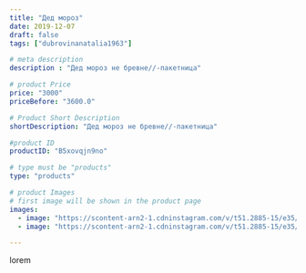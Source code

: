 ```yaml
---
title: "Дед мороз"
date: 2019-12-07
draft: false
tags: ["dubrovinanatalia1963"]

# meta description
description : "Дед мороз не бревне//-пакетница"

# product Price
price: "3000"
priceBefore: "3600.0"

# Product Short Description
shortDescription: "Дед мороз не бревне//-пакетница"

#product ID
productID: "B5xovqjn9no"

# type must be "products"
type: "products"

# product Images
# first image will be shown in the product page
images:
  - image: "https://scontent-arn2-1.cdninstagram.com/v/t51.2885-15/e35/74665251_2487494578160371_7985119953929522534_n.jpg?se=7&tp=1&_nc_ht=scontent-arn2-1.cdninstagram.com&_nc_cat=107&_nc_ohc=1-uPThDeVd0AX82MEaU&oh=ab199d5bd6ffb65664f3f7ede501917c&oe=606B53E7&ig_cache_key=MjE5MzcxMzY4OTM1ODI3MjQzOA%3D%3D.2"
  - image: "https://scontent-arn2-1.cdninstagram.com/v/t51.2885-15/e35/72485737_157348955524687_4625439261959557386_n.jpg?se=7&tp=1&_nc_ht=scontent-arn2-1.cdninstagram.com&_nc_cat=107&_nc_ohc=tgmz7Au6200AX8eXcJ4&oh=9364619d286b18681b266999fb77385e&oe=6069E050&ig_cache_key=MjE5MzcxMzY4OTM4MzYyNzAyMw%3D%3D.2"

---
```

lorem
